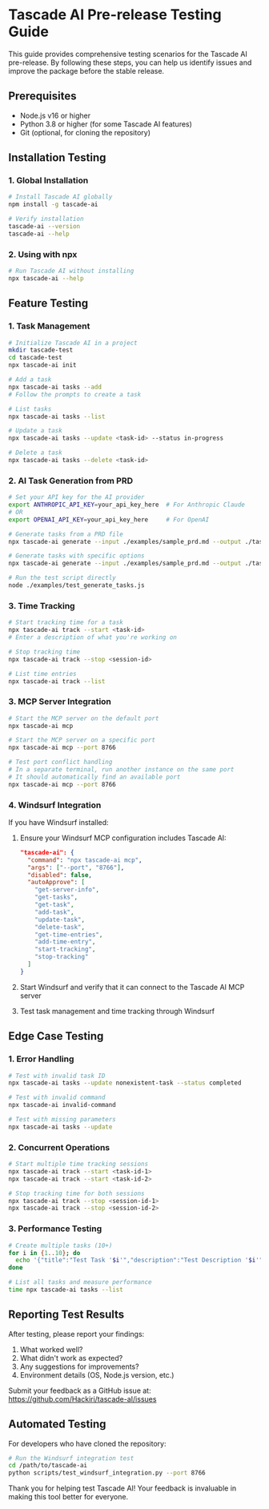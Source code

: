 # Tascade AI Pre-release Testing Guide

This guide provides comprehensive testing scenarios for the Tascade AI pre-release. By following these steps, you can help us identify issues and improve the package before the stable release.

## Prerequisites

- Node.js v16 or higher
- Python 3.8 or higher (for some Tascade AI features)
- Git (optional, for cloning the repository)

## Installation Testing

### 1. Global Installation

```bash
# Install Tascade AI globally
npm install -g tascade-ai

# Verify installation
tascade-ai --version
tascade-ai --help
```

### 2. Using with npx

```bash
# Run Tascade AI without installing
npx tascade-ai --help
```

## Feature Testing

### 1. Task Management

```bash
# Initialize Tascade AI in a project
mkdir tascade-test
cd tascade-test
npx tascade-ai init

# Add a task
npx tascade-ai tasks --add
# Follow the prompts to create a task

# List tasks
npx tascade-ai tasks --list

# Update a task
npx tascade-ai tasks --update <task-id> --status in-progress

# Delete a task
npx tascade-ai tasks --delete <task-id>
```

### 2. AI Task Generation from PRD

```bash
# Set your API key for the AI provider
export ANTHROPIC_API_KEY=your_api_key_here  # For Anthropic Claude
# OR
export OPENAI_API_KEY=your_api_key_here     # For OpenAI

# Generate tasks from a PRD file
npx tascade-ai generate --input ./examples/sample_prd.md --output ./tasks.json

# Generate tasks with specific options
npx tascade-ai generate --input ./examples/sample_prd.md --output ./tasks.json --num-tasks 15 --provider openai

# Run the test script directly
node ./examples/test_generate_tasks.js
```

### 3. Time Tracking

```bash
# Start tracking time for a task
npx tascade-ai track --start <task-id>
# Enter a description of what you're working on

# Stop tracking time
npx tascade-ai track --stop <session-id>

# List time entries
npx tascade-ai track --list
```

### 3. MCP Server Integration

```bash
# Start the MCP server on the default port
npx tascade-ai mcp

# Start the MCP server on a specific port
npx tascade-ai mcp --port 8766

# Test port conflict handling
# In a separate terminal, run another instance on the same port
# It should automatically find an available port
npx tascade-ai mcp --port 8766
```

### 4. Windsurf Integration

If you have Windsurf installed:

1. Ensure your Windsurf MCP configuration includes Tascade AI:
   ```json
   "tascade-ai": {
     "command": "npx tascade-ai mcp",
     "args": ["--port", "8766"],
     "disabled": false,
     "autoApprove": [
       "get-server-info",
       "get-tasks",
       "get-task",
       "add-task",
       "update-task",
       "delete-task",
       "get-time-entries",
       "add-time-entry",
       "start-tracking",
       "stop-tracking"
     ]
   }
   ```

2. Start Windsurf and verify that it can connect to the Tascade AI MCP server
3. Test task management and time tracking through Windsurf

## Edge Case Testing

### 1. Error Handling

```bash
# Test with invalid task ID
npx tascade-ai tasks --update nonexistent-task --status completed

# Test with invalid command
npx tascade-ai invalid-command

# Test with missing parameters
npx tascade-ai tasks --update
```

### 2. Concurrent Operations

```bash
# Start multiple time tracking sessions
npx tascade-ai track --start <task-id-1>
npx tascade-ai track --start <task-id-2>

# Stop tracking time for both sessions
npx tascade-ai track --stop <session-id-1>
npx tascade-ai track --stop <session-id-2>
```

### 3. Performance Testing

```bash
# Create multiple tasks (10+)
for i in {1..10}; do
  echo '{"title":"Test Task '$i'","description":"Test Description '$i'","priority":"medium"}' | npx tascade-ai tasks --add
done

# List all tasks and measure performance
time npx tascade-ai tasks --list
```

## Reporting Test Results

After testing, please report your findings:

1. What worked well?
2. What didn't work as expected?
3. Any suggestions for improvements?
4. Environment details (OS, Node.js version, etc.)

Submit your feedback as a GitHub issue at: https://github.com/Hackiri/tascade-aI/issues

## Automated Testing

For developers who have cloned the repository:

```bash
# Run the Windsurf integration test
cd /path/to/tascade-ai
python scripts/test_windsurf_integration.py --port 8766
```

Thank you for helping test Tascade AI! Your feedback is invaluable in making this tool better for everyone.
